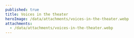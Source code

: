 ```yaml
---
published: true
title: Voices in the theater
heroImage: /data/attachments/voices-in-the-theater.webp
attachments:
  - /data/attachments/voices-in-the-theater.webp
---
```

